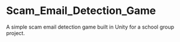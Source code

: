 # Scam_Email_Detection_Game
A simple scam email detection game built in Unity for a school group project.
